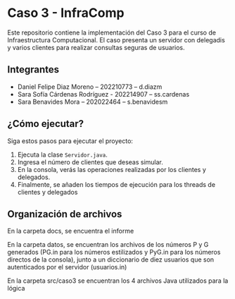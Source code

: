 # Caso 3 - InfraComp

Este repositorio contiene la implementación del Caso 3 para el curso de Infraestructura Computacional. El caso presenta un servidor con delegadis y varios clientes para realizar consultas seguras de usuarios.

## Integrantes

- Daniel Felipe Diaz Moreno – 202210773 – d.diazm
- Sara Sofía Cárdenas Rodríguez - 202214907 – ss.cardenas
- Sara Benavides Mora – 202022464 – s.benavidesm

## ¿Cómo ejecutar?

Siga estos pasos para ejecutar el proyecto:

1. Ejecuta la clase `Servidor.java`.
2. Ingresa el número de clientes que deseas simular.
3. En la consola, verás las operaciones realizadas por los clientes y delegados.
4. Finalmente, se añaden los tiempos de ejecución para los threads de clientes y delegados

## Organización de archivos

En la carpeta docs, se encuentra el informe

En la carpeta datos, se encuentran los archivos de los números P y G generados (PG.in para los números estilizados y PyG.in para los números directos de la consola), junto a un diccionario de diez usuarios que son autenticados por el servidor (usuarios.in)

En la carpeta src/caso3 se encuentran los 4 archivos Java utilizados para la lógica
